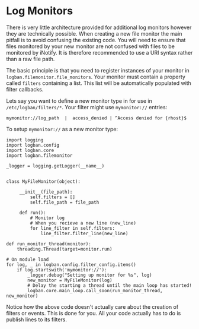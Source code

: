 # Log Monitors

There is very little architecture provided for additional log monitors however they are technically possible.  When creating a new file monitor the main pitfall is to avoid confusing the existing code.  You will need to ensure that files monitored by your new monitor are not confused with files to be monitored by iNotify.  It is therefore recommended to use a URI syntax rather than a raw file path.

The basic principle is that you need to register instances of your monitor in `logban.filemonitor.file_monitors`.  Your monitor must contain a property called `filters` containing a list.  This list will be automatically populated with filter callbacks.

Lets say you want to define a new monitor type in for use in `/etc/logban/filters/*`.  Your filter might use `mymonitor://` entries:

    mymonitor://log_path  |  access_denied | ^Access denied for {rhost}$

To setup `mymonitor://` as a new monitor type:

    import logging
    import logban.config
    import logban.core
    import logban.filemonitor

    _logger = logging.getLogger(__name__)


    class MyFileMonitor(object):

         __init__(file_path):
             self.filters = []
             self.file_path = file_path

         def run():
             # Monitor log
             # When you recieve a new line (new_line)
             for line_filter in self.filters:
                 line_filter.filter_line(new_line)

    def run_monitor_thread(monitor):
        threading.Thread(target=monitor.run)

    # On module load
    for log, _ in logban.config.filter_config.items()
        if log.startswith('mymonitor://'):
            _logger.debug("Setting up monitor for %s", log)
            new_monitor = MyFileMonitor(log)
            # Delay the starting a thread until the main loop has started!
            logban.core.main_loop.call_soon(run_monitor_thread, new_monitor)

Notice how the above code doesn't actually care about the creation of filters or events.  This is done for you.  All your code actually has to do is publish lines to its filters.